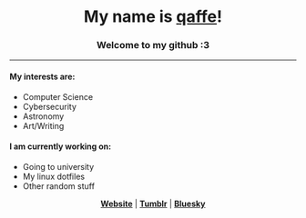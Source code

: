 <h1 align="center">My name is <a href="https://qaffe.nekoweb.org/">qaffe</a>!</h1>

<h3 align="center">Welcome to my github :3</h3>

---

<h4>My interests are:</h4>

<ul>
  <li>Computer Science</li>
  <li>Cybersecurity</li>
  <li>Astronomy</li>
  <li>Art/Writing</li>
</ul>

<h4>I am currently working on:</h4>

<ul>
  <li>Going to university</li>
  <li>My linux dotfiles</li>
  <li>Other random stuff</li>
</ul>

<p align="center">
  <strong><a href="https://qaffe.nekoweb.org">Website</a></strong> |
  <strong><a href="https://www.tumblr.com/blog/qaffe">Tumblr</a></strong> |
  <strong><a href="https://bsky.app/profile/qaffe.bsky.social">Bluesky</a></strong>
</p>
